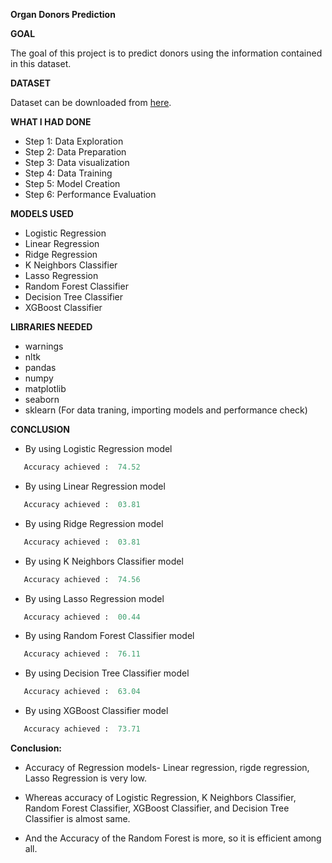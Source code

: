 **Organ Donors Prediction**

**GOAL**

The goal of this project is to predict donors using the information contained in this dataset.

**DATASET**

Dataset can be downloaded from [here](https://www.kaggle.com/momohmustapha/donorsprediction).

**WHAT I HAD DONE**
- Step 1: Data Exploration
- Step 2: Data Preparation
- Step 3: Data visualization
- Step 4: Data Training
- Step 5: Model Creation
- Step 6: Performance Evaluation


**MODELS USED**
- Logistic Regression
- Linear Regression
- Ridge Regression
- K Neighbors Classifier
- Lasso Regression
- Random Forest Classifier
- Decision Tree Classifier
- XGBoost Classifier


**LIBRARIES NEEDED**
- warnings
- nltk
- pandas
- numpy
- matplotlib
- seaborn
- sklearn (For data traning, importing models and performance check)


**CONCLUSION**
- By using Logistic Regression model 
 ```python
    Accuracy achieved :  74.52
 ``` 
- By using Linear Regression model 
 ```python
    Accuracy achieved :  03.81
 ``` 
- By using Ridge Regression model 
 ```python
    Accuracy achieved :  03.81
 ``` 
- By using K Neighbors Classifier model 
 ```python
    Accuracy achieved :  74.56
 ``` 
- By using Lasso Regression model 
 ```python
    Accuracy achieved :  00.44
 ``` 
- By using Random Forest Classifier model 
 ```python
    Accuracy achieved :  76.11
 ``` 
- By using Decision Tree Classifier model 
 ```python
    Accuracy achieved :  63.04
 ``` 
 - By using XGBoost Classifier model 
 ```python
    Accuracy achieved :  73.71
 ``` 
**Conclusion:**
- Accuracy of Regression models- Linear regression, rigde regression, Lasso Regression is very low.

- Whereas accuracy of Logistic Regression, K Neighbors Classifier, Random Forest Classifier, XGBoost Classifier, and Decision Tree Classifier is almost same.

- And the Accuracy of the Random Forest is more, so it is efficient among all.

